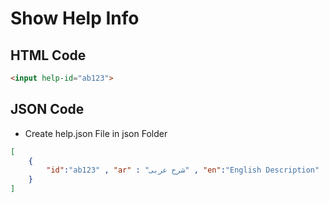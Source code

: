 # Show Help Info

## HTML Code
```html
<input help-id="ab123">
```

## JSON Code

- Create help.json File in json Folder
```json
[
    {
        "id":"ab123" , "ar" : "شرح عربى" , "en":"English Description"
    }
]
```